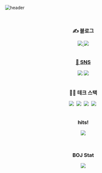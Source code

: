 ![header](https://capsule-render.vercel.app/api?type=waving&color=0:FC9F48,100:FCE48F&height=300&section=header&text=NOGUEN&fontSize=90&fontColor=FFFFFF)

<br>

<h3 align="center">✍️ 블로그</h3>
<div align="center">
<a href="noguen.com" target="_blank"><img src="https://img.shields.io/badge/NOGUEN 블로그-000000?style=for-the-badge&logo=notion&logoColor=FFFFFF"/>
<a href="https://noguen.tistory.com/" target="_blank"><img src="https://img.shields.io/badge/NOGUEN 블로그-000000?style=for-the-badge&logo=tistory&logoColor=FFFFFF"/>

<br>
<br>

<h3 align="center">📱 SNS </h3>
<div align="center">
<a href="www.instagram.com/noguen_noguen/" target="_blank"><img src="https://img.shields.io/badge/noguen_noguen-E4405F?style=for-the-badge&logo=instagram&logoColor=FFFFFF"/></a>
<a href="www.instagram.com/noguen_draw/" target="_blank"><img src="https://img.shields.io/badge/noguen_draw-E4405F?style=for-the-badge&logo=instagram&logoColor=FFFFFF"/></a>

<br>
<br>

<h3 align="center">🧑‍💻 테크 스택</h3>
<div align="center">
<img src="https://img.shields.io/badge/dart-0175C2?style=flat-square&logo=dart&logoColor=white"/></a>&nbsp
<img src="https://img.shields.io/badge/swift-F05138?style=flat-square&logo=swift&logoColor=white"/></a>&nbsp
<img src="https://img.shields.io/badge/flutter-02569B?style=flat-square&logo=flutter&logoColor=white"/></a>&nbsp
<img src="https://img.shields.io/badge/UIkit-2396F3?style=flat-square&logo=UIkit&logoColor=white"/></a>&nbsp

<br>
<br>

<h3 align="center">hits!</h3>
<p align="center">
<a href="https://hits.seeyoufarm.com"><img src="https://hits.seeyoufarm.com/api/count/incr/badge.svg?url=https%3A%2F%2Fgithub.com%2FNOGUEN&count_bg=%23FFCF00&title_bg=%23555555&icon=&icon_color=%23E7E7E7&title=hits&edge_flat=false"/></a>
</p>

<br>

<h3 align="center">BOJ Stat</h3>
<div align="center">
<img align='center' src="http://mazassumnida.wtf/api/v2/generate_badge?boj=nhg1113">
